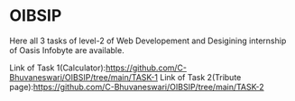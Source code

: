 # OIBSIP
Here all 3 tasks of level-2 of Web Developement and Desigining internship of Oasis Infobyte are available.


Link of Task 1(Calculator):https://github.com/C-Bhuvaneswari/OIBSIP/tree/main/TASK-1
Link of Task 2(Tribute page):https://github.com/C-Bhuvaneswari/OIBSIP/tree/main/TASK-2
